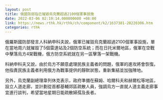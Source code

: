 ```yaml
---
layout: post
title: 俄國防部指已摧毀烏克蘭超過2100個軍事設施
date: 2022-03-06 02:19:14.000000000 +08:00
link: https://news.rthk.hk/rthk/ch/component/k2/1637381-20220306.htm
categories: rthk
---
```


俄羅斯國防部發言人科納申科夫說，俄軍已摧毀烏克蘭超過2100個軍事設施，單在當地周六就摧毀了5個雷達站及2個防空系統；而在日托米爾地區，俄軍在空戰中擊落烏方4架戰機，俄方防空系統就在另一區擊落一架戰機。

科納申科夫又說，由於烏方不願意處理民族主義者的問題，俄軍的進攻將會恢復。他指責民族主義者利用俄方為戰事提供的靜默狀態，重新集結並加強陣地。

另外，烏克蘭副總理韋列休克表示，政府準備在蘇姆、哈爾科夫和赫爾松等地區，設立人道走廊，並計劃從首都基輔郊區疏散人員，強調烏方一直就人道主義走廊事宜進行談判，希望當地星期日能疏散婦孺及長者。

